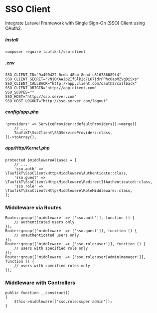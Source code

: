 # SSO Client

Integrate Laravel Framework with Single Sign-On (SSO) Client using OAuth2.

##### Install

    composer require taufik-t/sso-client

##### .env

    SSO_CLIENT_ID="9a490422-0cdb-48bb-8ea4-c816786089f4"
    SSO_CLIENT_SECRET="VNj0KAWJp2IfSlk2c7L67jdrPPhc0apMZVgDiSxs"
    SSO_CLIENT_CALLBACK="http://app.client.com/oauth2/callback"
    SSO_CLIENT_ORIGIN="http://app.client.com"
    SSO_SCOPES=""
    SSO_HOST="http://sso.server.com"
    SSO_HOST_LOGOUT="http://sso.server.com/logout"

##### config/app.php

    'providers' => ServiceProvider::defaultProviders()->merge([
        // ...
        TaufikT\SsoClient\SSOServiceProvider::class,
    ])->toArray(),

##### app/Http/Kernel.php

    protected $middlewareAliases = [
        // ...
        'sso.auth' => \TaufikT\SsoClient\Http\Middleware\Authenticate::class,
        'sso.guest' => \TaufikT\SsoClient\Http\Middleware\RedirectIfAuthenticated::class,
        'sso.role' => \TaufikT\SsoClient\Http\Middleware\RoleMiddleware::class,
    ];

### Middleware via Routes

    Route::group(['middleware' => ['sso.auth']], function () {
        // authenticated users only
    });
    Route::group(['middleware' => ['sso.guest']], function () {
        // unauthenticated users only
    });
    Route::group(['middleware' => ['sso.role:user']], function () {
        // users with specified role only
    });
    Route::group(['middleware' => ['sso.role:user|admin|manager']], function () {
        // users with specified roles only
    });

### Middleware with Controllers

    public function __construct()
    {
        $this->middleware(['sso.role:super-admin']);
    }
